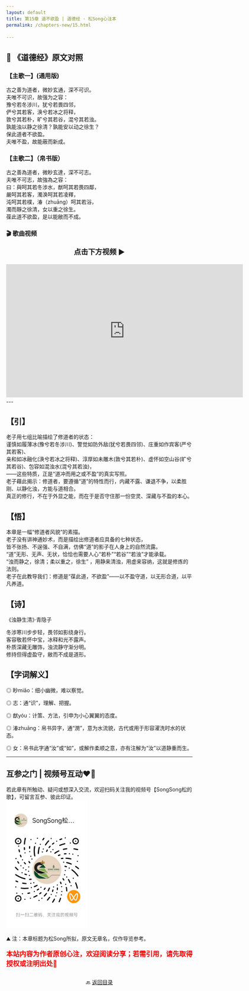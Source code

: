 ```yaml
---
layout: default
title: 第15章 道不欲盈 | 道德经 · 松Song心注本
permalink: /chapters-new/15.html

---
```


## 📜 《道德经》原文对照
### 【主歌一】(通用版)
古之善为道者，微妙玄通，深不可识。<br>
夫唯不可识，故强为之容：<br>
豫兮若冬涉川，犹兮若畏四邻，<br>
俨兮其若客，涣兮若冰之将释，<br>
敦兮其若朴，旷兮其若谷，混兮其若浊。<br>
孰能浊以静之徐清？孰能安以动之徐生？<br>
保此道者不欲盈。<br>
夫唯不盈，故能蔽而新成。<br>

### 【主歌二】（帛书版）
古之善為道者，微眇玄達，深不可志。<br>
夫唯不可志，故強為之容：<br>
曰：與呵其若冬涉水，猷呵其若畏四鄰，<br>
嚴呵其若客，濁涣呵其若凌釋，<br>
沌呵其若樸，湷（zhuāng）呵其若浴，<br>
濁而靜之徐清，女以重之徐生。<br>
葆此道不欲盈，是以能敝而不成。<br>

### 🎬 歌曲视频
<p style="text-align:center; font-size:1.2rem; font-weight:bold;">
  点击下方视频 ▶️
</p>

<iframe
  src="https://streamable.com/e/180hmo"
  width="640"
  height="360"
  frameborder="0"
  allowfullscreen
  loading="lazy">
</iframe>
---

## 【引】
老子用七组比喻描绘了修道者的状态：<br>
谨慎如履薄冰(豫兮若冬涉川)、警觉如防外敌(犹兮若畏四邻)、庄重如作宾客(严兮其若客)、<br>
亲和如冰融化(涣兮若冰之将释)、淳厚如未雕木(敦兮其若朴)、虚怀如空山谷(旷兮其若谷)、包容如混浊水(混兮其若浊)，<br>
——这些特质，正是“道冲而用之或不盈”的真实写照。<br> 
老子藉此揭示：修道者，要遵循“道”的特性而行，内藏不露、谦退不争，以柔胜刚、以静化浊，方能与道相合。<br>
真正的修行，不在于外显之能，而在于是否守住那一份空灵、深藏与不盈的本心。<br>

## 【悟】
本章是一幅“修道者风貌”的素描。<br>
老子没有讲神通妙术，而是描绘出修道者应具备的七种状态，<br>
皆不张扬、不逞强、不自满，仿佛“道”的影子在人身上的自然流露。<br>
“道”无形、无声、无状，恰恰也需要人心“若朴”“若谷”“若浊”才能承载。<br>
“浊而静之，徐清；柔以重之，徐生” ，用静来清浊，用虚来容纳，这就是修炼的法则。<br>
老子在此教导我们：修道是“葆此道，不欲盈”——以不盈守道，以无形合道，以平凡养道。<br>

## 【诗】
《浊静生清》·青隐子<br>

冬涉寒川步步轻，畏邻如影绕身行。<br>
客容敬若怀中宝，冰释和光不露声。<br>
朴质深藏无雕饰，浊流静守渐分明。<br>
修持但得虚盈守，敝而不成是道形。<br>

## 【字词解义】
◎ 眇miǎo：细小幽微，难以察觉。<br>

◎ 志：通“识”，理解、把握。<br>

◎ 猷yóu：计策、方法，引申为小心翼翼的态度。<br>

◎ 湷zhuāng：帛书异字，通“潣”，意为水流貌，古代或用于形容濯洗时水的状态。<br>

◎ 女：帛书此字通“汝”或“如”，或解作柔顺之意，亦有注解为“汝”以道静重而生。<br>

---
##  互参之门 | 视频号互动❤️🤝

若此章有所触动、疑问或想深入交流，欢迎扫码关注我的视频号【SongSong松的歌】，可留言互参、彼此印证。<br>
<img src="../img/qrcode_songsong.jpg" alt="扫码进入视频号" width="220">

⛰️ 注：本章标题为松Song所拟，原文无章名，仅作导览参考。<br>
<p style="color:red; font-size:18px; font-weight:bold;">
本站内容为作者原创心注，欢迎阅读分享；若需引用，请先取得授权或注明出处🙏
</p>

<p style="text-align:center; margin-top:2em;">
  🔙 <a href="{{ '/' | relative_url }}#catalog">返回目录</a>
</p>


